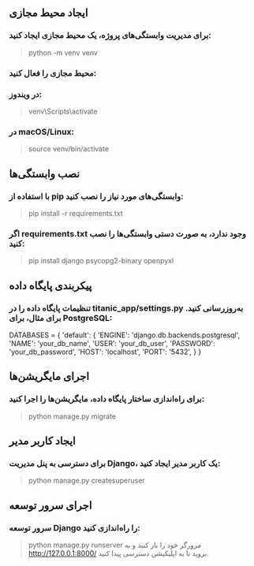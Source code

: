 ## ایجاد محیط مجازی

### برای مدیریت وابستگی‌های پروژه، یک محیط مجازی ایجاد کنید:


>python -m venv venv
### محیط مجازی را فعال کنید:

### در ویندوز:


>venv\Scripts\activate
### در macOS/Linux:


>source venv/bin/activate
## نصب وابستگی‌ها

### با استفاده از pip وابستگی‌های مورد نیاز را نصب کنید:


>pip install -r requirements.txt
### اگر requirements.txt وجود ندارد، به صورت دستی وابستگی‌ها را نصب کنید:


>  pip install django psycopg2-binary openpyxl
## پیکربندی پایگاه داده

### تنظیمات پایگاه داده را در titanic_app/settings.py به‌روزرسانی کنید. برای مثال، برای PostgreSQL:


DATABASES = {
    'default': {
        'ENGINE': 'django.db.backends.postgresql',
        'NAME': 'your_db_name',
        'USER': 'your_db_user',
        'PASSWORD': 'your_db_password',
        'HOST': 'localhost',
        'PORT': '5432',
    }
}
## اجرای مایگریشن‌ها

### برای راه‌اندازی ساختار پایگاه داده، مایگریشن‌ها را اجرا کنید:


>python manage.py migrate
## ایجاد کاربر مدیر

### برای دسترسی به پنل مدیریت Django، یک کاربر مدیر ایجاد کنید:


>python manage.py createsuperuser
## اجرای سرور توسعه

### سرور توسعه Django را راه‌اندازی کنید:

>python manage.py runserver
مرورگر خود را باز کنید و به http://127.0.0.1:8000/ بروید تا به اپلیکیشن دسترسی پیدا کنید.

